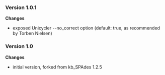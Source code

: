 ### Version 1.0.1
__Changes__
- exposed Unicycler --no_correct option (default: true, as recommended by Torben Nielsen)

### Version 1.0
__Changes__
- initial version, forked from kb_SPAdes 1.2.5
